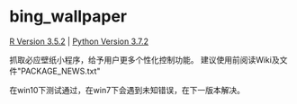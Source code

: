 # bing_wallpaper

[R Version 3.5.2](https://www.r-project.org/) |
[Python Version 3.7.2](https://www.python.org/downloads/)

抓取必应壁纸小程序，给予用户更多个性化控制功能。
建议使用前阅读Wiki及文件"PACKAGE_NEWS.txt"

在win10下测试通过，在win7下会遇到未知错误，在下一版本解决。
